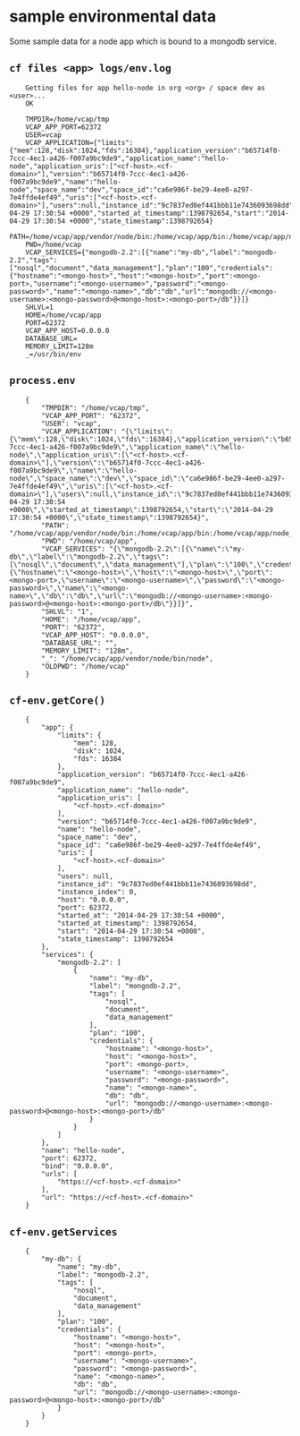 # sample environmental data

Some sample data for a node app which is bound to a mongodb service.

## `cf files <app> logs/env.log`

		Getting files for app hello-node in org <org> / space dev as <user>...
		OK

		TMPDIR=/home/vcap/tmp
		VCAP_APP_PORT=62372
		USER=vcap
		VCAP_APPLICATION={"limits":{"mem":128,"disk":1024,"fds":16384},"application_version":"b65714f0-7ccc-4ec1-a426-f007a9bc9de9","application_name":"hello-node","application_uris":["<cf-host>.<cf-domain>"],"version":"b65714f0-7ccc-4ec1-a426-f007a9bc9de9","name":"hello-node","space_name":"dev","space_id":"ca6e986f-be29-4ee0-a297-7e4ffde4ef49","uris":["<cf-host>.<cf-domain>"],"users":null,"instance_id":"9c7837ed0ef441bbb11e7436093698dd","instance_index":0,"host":"0.0.0.0","port":62372,"started_at":"2014-04-29 17:30:54 +0000","started_at_timestamp":1398792654,"start":"2014-04-29 17:30:54 +0000","state_timestamp":1398792654}
		PATH=/home/vcap/app/vendor/node/bin:/home/vcap/app/bin:/home/vcap/app/node_modules/.bin:/bin:/usr/bin
		PWD=/home/vcap
		VCAP_SERVICES={"mongodb-2.2":[{"name":"my-db","label":"mongodb-2.2","tags":["nosql","document","data_management"],"plan":"100","credentials":{"hostname":"<mongo-host>","host":"<mongo-host>","port":<mongo-port>,"username":"<mongo-username>","password":"<mongo-password>","name":"<mongo-name>","db":"db","url":"mongodb://<mongo-username>:<mongo-password>@<mongo-host>:<mongo-port>/db"}}]}
		SHLVL=1
		HOME=/home/vcap/app
		PORT=62372
		VCAP_APP_HOST=0.0.0.0
		DATABASE_URL=
		MEMORY_LIMIT=128m
		_=/usr/bin/env

## `process.env`

		{
		    "TMPDIR": "/home/vcap/tmp",
		    "VCAP_APP_PORT": "62372",
		    "USER": "vcap",
		    "VCAP_APPLICATION": "{\"limits\":{\"mem\":128,\"disk\":1024,\"fds\":16384},\"application_version\":\"b65714f0-7ccc-4ec1-a426-f007a9bc9de9\",\"application_name\":\"hello-node\",\"application_uris\":[\"<cf-host>.<cf-domain>\"],\"version\":\"b65714f0-7ccc-4ec1-a426-f007a9bc9de9\",\"name\":\"hello-node\",\"space_name\":\"dev\",\"space_id\":\"ca6e986f-be29-4ee0-a297-7e4ffde4ef49\",\"uris\":[\"<cf-host>.<cf-domain>\"],\"users\":null,\"instance_id\":\"9c7837ed0ef441bbb11e7436093698dd\",\"instance_index\":0,\"host\":\"0.0.0.0\",\"port\":62372,\"started_at\":\"2014-04-29 17:30:54 +0000\",\"started_at_timestamp\":1398792654,\"start\":\"2014-04-29 17:30:54 +0000\",\"state_timestamp\":1398792654}",
		    "PATH": "/home/vcap/app/vendor/node/bin:/home/vcap/app/bin:/home/vcap/app/node_modules/.bin:/bin:/usr/bin",
		    "PWD": "/home/vcap/app",
		    "VCAP_SERVICES": "{\"mongodb-2.2\":[{\"name\":\"my-db\",\"label\":\"mongodb-2.2\",\"tags\":[\"nosql\",\"document\",\"data_management\"],\"plan\":\"100\",\"credentials\":{\"hostname\":\"<mongo-host>\",\"host\":\"<mongo-host>\",\"port\":<mongo-port>,\"username\":\"<mongo-username>\",\"password\":\"<mongo-password>\",\"name\":\"<mongo-name>\",\"db\":\"db\",\"url\":\"mongodb://<mongo-username>:<mongo-password>@<mongo-host>:<mongo-port>/db\"}}]}",
		    "SHLVL": "1",
		    "HOME": "/home/vcap/app",
		    "PORT": "62372",
		    "VCAP_APP_HOST": "0.0.0.0",
		    "DATABASE_URL": "",
		    "MEMORY_LIMIT": "128m",
		    "_": "/home/vcap/app/vendor/node/bin/node",
		    "OLDPWD": "/home/vcap"
		}

## `cf-env.getCore()`

		{
		    "app": {
		        "limits": {
		            "mem": 128,
		            "disk": 1024,
		            "fds": 16384
		        },
		        "application_version": "b65714f0-7ccc-4ec1-a426-f007a9bc9de9",
		        "application_name": "hello-node",
		        "application_uris": [
		            "<cf-host>.<cf-domain>"
		        ],
		        "version": "b65714f0-7ccc-4ec1-a426-f007a9bc9de9",
		        "name": "hello-node",
		        "space_name": "dev",
		        "space_id": "ca6e986f-be29-4ee0-a297-7e4ffde4ef49",
		        "uris": [
		            "<cf-host>.<cf-domain>"
		        ],
		        "users": null,
		        "instance_id": "9c7837ed0ef441bbb11e7436093698dd",
		        "instance_index": 0,
		        "host": "0.0.0.0",
		        "port": 62372,
		        "started_at": "2014-04-29 17:30:54 +0000",
		        "started_at_timestamp": 1398792654,
		        "start": "2014-04-29 17:30:54 +0000",
		        "state_timestamp": 1398792654
		    },
		    "services": {
		        "mongodb-2.2": [
		            {
		                "name": "my-db",
		                "label": "mongodb-2.2",
		                "tags": [
		                    "nosql",
		                    "document",
		                    "data_management"
		                ],
		                "plan": "100",
		                "credentials": {
		                    "hostname": "<mongo-host>",
		                    "host": "<mongo-host>",
		                    "port": <mongo-port>,
		                    "username": "<mongo-username>",
		                    "password": "<mongo-password>",
		                    "name": "<mongo-name>",
		                    "db": "db",
		                    "url": "mongodb://<mongo-username>:<mongo-password>@<mongo-host>:<mongo-port>/db"
		                }
		            }
		        ]
		    },
		    "name": "hello-node",
		    "port": 62372,
		    "bind": "0.0.0.0",
		    "urls": [
		        "https://<cf-host>.<cf-domain>"
		    ],
		    "url": "https://<cf-host>.<cf-domain>"
		}

## `cf-env.getServices`

		{
		    "my-db": {
		        "name": "my-db",
		        "label": "mongodb-2.2",
		        "tags": [
		            "nosql",
		            "document",
		            "data_management"
		        ],
		        "plan": "100",
		        "credentials": {
		            "hostname": "<mongo-host>",
		            "host": "<mongo-host>",
		            "port": <mongo-port>,
		            "username": "<mongo-username>",
		            "password": "<mongo-password>",
		            "name": "<mongo-name>",
		            "db": "db",
		            "url": "mongodb://<mongo-username>:<mongo-password>@<mongo-host>:<mongo-port>/db"
		        }
		    }
		}
